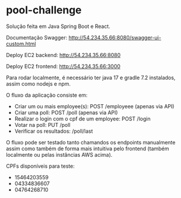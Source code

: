 # pool-challenge
Solução feita em Java Spring Boot e React.

Documentação Swagger: http://54.234.35.66:8080/swagger-ui-custom.html

Deploy EC2 backend: http://54.234.35.66:8080

Deploy EC2 frontend: http://54.234.35.66:3000

Para rodar localmente, é necessário ter java 17 e gradle 7.2 instalados, assim como nodejs e npm.

O fluxo da aplicação consiste em:
- Criar um ou mais employee(s): POST /employeee (apenas via API)
- Criar uma poll: POST /poll (apenas via API)
- Realizar o login com o cpf de um employee: POST /login
- Votar na poll: PUT /poll
- Verificar os resultados: /poll/last

O fluxo pode ser testado tanto chamandos os endpoints manualmente assim como também de forma mais intuitiva pelo frontend (também localmente ou pelas instâncias AWS acima).

CPFs disponíveis para teste:
- 15464203559
- 04334836607
- 04764268710
